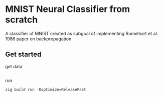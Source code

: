 # MNIST Neural Classifier from scratch

A classifier of MNIST created as subgoal of implementing Rumelhart et al. 1986 paper on backpropagation.

## Get started
get data
```bash

```

run
```zig
zig build run -Doptimize=ReleaseFast
```
